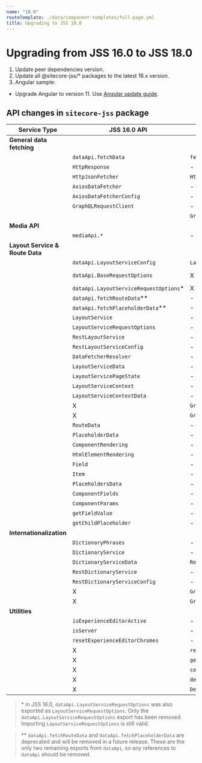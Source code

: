 ```yaml
---
name: "18.0"
routeTemplate: ./data/component-templates/full-page.yml
title: Upgrading to JSS 18.0
---
```


# Upgrading from JSS 16.0 to JSS 18.0

1. Update peer dependencies version.
2. Update all @sitecore-jss/* packages to the latest 18.x version.
3. Angular sample:
 * Upgrade Angular to version 11. Use [Angular update guide](https://update.angular.io/?l=3&v=10.0-11.0).

## API changes in `sitecore-jss` package

|Service Type|JSS 16.0 API | JSS 18.0 API | change description
|---|---|---|---
|**General data fetching**|||
||`dataApi.fetchData` | `fetchData` | exported directly
||`HttpResponse` | - | no change
||`HttpJsonFetcher` | `HttpDataFetcher` | renamed
||`AxiosDataFetcher` | - | no change
||`AxiosDataFetcherConfig` | - | no change
||`GraphQLRequestClient` | - | no change
||| `GraphQLRequestClientConfig` | new
|**Media API**|||
||`mediaApi.*` | - | no change
|**Layout Service & Route Data**|||
||`dataApi.LayoutServiceConfig` | `LayoutServiceConfig` | exported directly
||`dataApi.BaseRequestOptions` |X| merged into `LayoutServiceRequestOptions`
||`dataApi.LayoutServiceRequestOptions`* |X | removed
||`dataApi.fetchRouteData`** |  - | no change
||`dataApi.fetchPlaceholderData`** | - | no change
||`LayoutService` | - | no change
||`LayoutServiceRequestOptions` | - | no change
||`RestLayoutService` | - | no change
||`RestLayoutServiceConfig` | - | no change
||`DataFetcherResolver` | - | no change
||`LayoutServiceData` | - | no change
||`LayoutServicePageState` | - | no change
||`LayoutServiceContext` | - | no change
||`LayoutServiceContextData` | - | no change
||X| `GraphQLLayoutService` | new
||X| `GraphQLLayoutServiceConfig` | new
||`RouteData` | - | no change
||`PlaceholderData` | - | no change
||`ComponentRendering` | - | no change
||`HtmlElementRendering` | - | no change
||`Field` | - | no change
||`Item` | - | no change
||`PlaceholdersData` | - | no change
||`ComponentFields` | - | no change
||`ComponentParams` | - | no change
||`getFieldValue` | - | no change
||`getChildPlaceholder` | - | no change
|**Internationalization**|||
||`DictionaryPhrases` | - | no change
||`DictionaryService` | - | no change
||`DictionaryServiceData` | `RestDictionaryServiceData` | renamed
||`RestDictionaryService` | - | no change
||`RestDictionaryServiceConfig` | - | no change
||X| `GraphQLDictionaryService` | new
||X| `GraphQLDictionaryServiceConfig` | new
|**Utilities**|||
||`isExperienceEditorActive` | - | no change
||`isServer` | - | no change
||`resetExperienceEditorChromes` | - | no change
||X| `resolveUrl` | new
||X| `getAppRootId` | new
||X| `constants` | new
||X| `debug` | new
||X| `Debugger` | new

> \* in JSS 16.0, `dataApi.LayoutServiceRequestOptions` was also exported as `LayoutServiceRequestOptions`. Only the `dataApi.LayoutServiceRequestOptions` export has been removed. Importing `LayoutServiceRequestOptions` is still valid.

> ** `dataApi.fetchRouteData` and `dataApi.fetchPlaceholderData` are deprecated and will be removed in a future release. These are the only two remaining exports from `dataApi`, so any references to `dataApi` should be removed.
